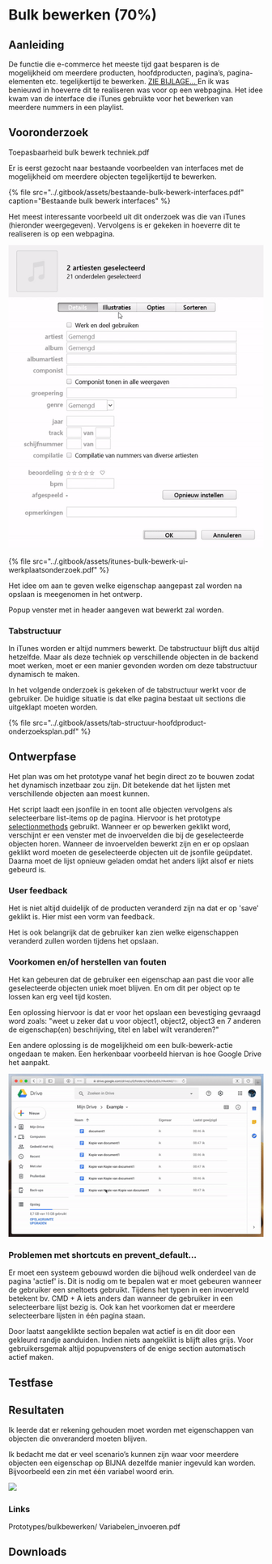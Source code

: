 # Bulk bewerken \(70%\)

## Aanleiding

De functie die e-commerce het meeste tijd gaat besparen is de mogelijkheid om meerdere producten, hoofdproducten, pagina’s, pagina-elementen etc. tegelijkertijd te bewerken. [ZIE BIJLAGE... ](7.-bulkbewerken.md)En ik was benieuwd in hoeverre dit te realiseren was voor op een webpagina. Het idee kwam van de interface die iTunes gebruikte voor het bewerken van meerdere nummers in een playlist. 

## Vooronderzoek

Toepasbaarheid bulk bewerk techniek.pdf 

Er is eerst gezocht naar bestaande voorbeelden van interfaces met de mogelijkheid om meerdere objecten tegelijkertijd te bewerken. 

{% file src="../.gitbook/assets/bestaande-bulk-bewerk-interfaces.pdf" caption="Bestaande bulk bewerk interfaces" %}

Het meest interessante voorbeeld uit dit onderzoek was die van iTunes \(hieronder weergegeven\). Vervolgens is er gekeken in hoeverre dit te realiseren is op een webpagina. 

![](../.gitbook/assets/itunes_bulkbewerkui.gif)

{% file src="../.gitbook/assets/itunes-bulk-bewerk-ui-werkplaatsonderzoek.pdf" %}

Het idee om aan te geven welke eigenschap aangepast zal worden na opslaan is meegenomen in het ontwerp. 

Popup venster met in header aangeven wat bewerkt zal worden. 

### Tabstructuur

In iTunes worden er altijd nummers bewerkt. De tabstructuur blijft dus altijd hetzelfde. Maar als deze techniek op verschillende objecten in de backend moet werken, moet er een manier gevonden worden om deze tabstructuur dynamisch te maken. 

In het volgende onderzoek is gekeken of de tabstructuur werkt voor de gebruiker. De huidige situatie is dat elke pagina bestaat uit sections die uitgeklapt moeten worden. 

{% file src="../.gitbook/assets/tab-structuur-hoofdproduct-onderzoeksplan.pdf" %}

## Ontwerpfase

Het plan was om het prototype vanaf het begin direct zo te bouwen zodat het dynamisch inzetbaar zou zijn. Dit betekende dat het lijsten met verschillende objecten aan moest kunnen.

Het script laadt een jsonfile in en toont alle objecten vervolgens als selecteerbare list-items op de pagina. Hiervoor is het prototype [selectionmethods](3.-selection-methods.md) gebruikt. Wanneer er op bewerken geklikt word, verschijnt er een venster met de invoervelden die bij de geselecteerde objecten horen. Wanneer de invoervelden bewerkt zijn en er op opslaan geklikt word moeten de geselecteerde objecten uit de jsonfile geüpdatet. Daarna moet de lijst opnieuw geladen omdat het anders lijkt alsof er niets gebeurd is.

### User feedback

Het is niet altijd duidelijk of de producten veranderd zijn na dat er op 'save' geklikt is. Hier mist een vorm van feedback.

Het is ook belangrijk dat de gebruiker kan zien welke eigenschappen veranderd zullen worden tijdens het opslaan. 

### Voorkomen en/of herstellen van fouten

Het kan gebeuren dat de gebruiker een eigenschap aan past die voor alle geselecteerde objecten uniek moet blijven. En om dit per object op te lossen kan erg veel tijd kosten. 

Een oplossing hiervoor is dat er voor het opslaan een bevestiging gevraagd word zoals: "weet u zeker dat u voor object1, object2, object3 en 7 anderen de eigenschap\(en\) beschrijving, titel en label wilt veranderen?"

Een andere oplossing is de mogelijkheid om een bulk-bewerk-actie ongedaan te maken. Een herkenbaar voorbeeld hiervan is hoe Google Drive het aanpakt. 

![](../.gitbook/assets/googledrive_undo.gif)

### Problemen met shortcuts en prevent\_default...

Er moet een systeem gebouwd worden die bijhoud welk onderdeel van de pagina 'actief' is. Dit is nodig om te bepalen wat er moet gebeuren wanneer de gebruiker een sneltoets gebruikt. Tijdens het typen in een invoerveld betekent bv. CMD + A iets anders dan wanneer de gebruiker in een selecteerbare lijst bezig is. Ook kan het voorkomen dat er meerdere selecteerbare lijsten in één pagina staan. 

Door laatst aangeklikte section bepalen wat actief is en dit door een gekleurd randje aanduiden. Indien niets aangeklikt is blijft alles grijs. Voor gebruikersgemak altijd popupvensters of de enige section automatisch actief maken. 

## Testfase

## Resultaten

Ik leerde dat er rekening gehouden moet worden met eigenschappen van objecten die onveranderd moeten blijven. 

Ik bedacht me dat er veel scenario’s kunnen zijn waar voor meerdere objecten een eigenschap op BIJNA dezelfde manier ingevuld kan worden. Bijvoorbeeld een zin met één variabel woord erin. 



![](../.gitbook/assets/bulkbewerken.gif)



### Links



Prototypes/bulkbewerken/ Variabelen\_invoeren.pdf

## Downloads



